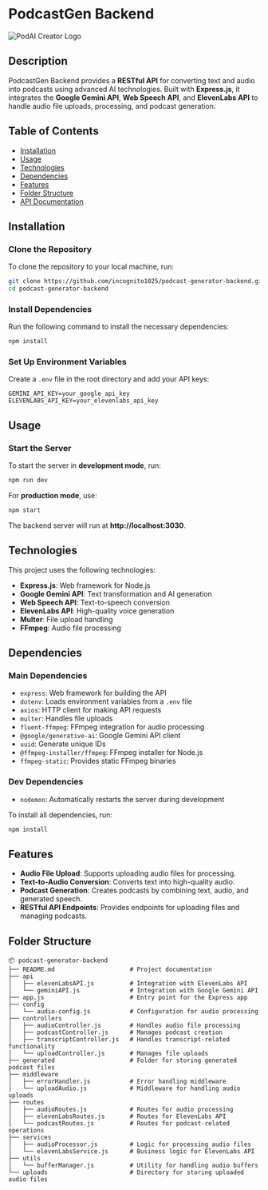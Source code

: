 # PodcastGen Backend

![PodAI Creator Logo](./assets/podcast.png)

## Description

PodcastGen Backend provides a **RESTful API** for converting text and audio into podcasts using advanced AI technologies. Built with **Express.js**, it integrates the **Google Gemini API**, **Web Speech API**, and **ElevenLabs API** to handle audio file uploads, processing, and podcast generation.

## Table of Contents

- [Installation](#installation)
- [Usage](#usage)
- [Technologies](#technologies)
- [Dependencies](#dependencies)
- [Features](#features)
- [Folder Structure](#folder-structure)
- [API Documentation](#api-documentation)

## Installation

### Clone the Repository
To clone the repository to your local machine, run:
```bash
git clone https://github.com/incognito1025/podcast-generator-backend.git
cd podcast-generator-backend
```

### Install Dependencies
Run the following command to install the necessary dependencies:
```bash
npm install
```

### Set Up Environment Variables
Create a `.env` file in the root directory and add your API keys:
```plaintext
GEMINI_API_KEY=your_google_api_key
ELEVENLABS_API_KEY=your_elevenlabs_api_key
```

## Usage

### Start the Server
To start the server in **development mode**, run:
```bash
npm run dev
```
For **production mode**, use:
```bash
npm start
```
The backend server will run at **http://localhost:3030**.

## Technologies

This project uses the following technologies:
- **Express.js**: Web framework for Node.js
- **Google Gemini API**: Text transformation and AI generation
- **Web Speech API**: Text-to-speech conversion
- **ElevenLabs API**: High-quality voice generation
- **Multer**: File upload handling
- **FFmpeg**: Audio file processing

## Dependencies

### Main Dependencies
- `express`: Web framework for building the API
- `dotenv`: Loads environment variables from a `.env` file
- `axios`: HTTP client for making API requests
- `multer`: Handles file uploads
- `fluent-ffmpeg`: FFmpeg integration for audio processing
- `@google/generative-ai`: Google Gemini API client
- `uuid`: Generate unique IDs
- `@ffmpeg-installer/ffmpeg`: FFmpeg installer for Node.js
- `ffmpeg-static`: Provides static FFmpeg binaries

### Dev Dependencies
- `nodemon`: Automatically restarts the server during development

To install all dependencies, run:
```bash
npm install
```

## Features

- **Audio File Upload**: Supports uploading audio files for processing.
- **Text-to-Audio Conversion**: Converts text into high-quality audio.
- **Podcast Generation**: Creates podcasts by combining text, audio, and generated speech.
- **RESTful API Endpoints**: Provides endpoints for uploading files and managing podcasts.

## Folder Structure

```plaintext
📦 podcast-generator-backend
├── README.md                     # Project documentation
├── api
│   ├── elevenLabsAPI.js          # Integration with ElevenLabs API
│   └── geminiAPI.js              # Integration with Google Gemini API
├── app.js                        # Entry point for the Express app
├── config
│   └── audio-config.js           # Configuration for audio processing
├── controllers
│   ├── audioController.js        # Handles audio file processing
│   ├── podcastController.js      # Manages podcast creation
│   ├── transcriptController.js   # Handles transcript-related functionality
│   └── uploadController.js       # Manages file uploads
├── generated                     # Folder for storing generated podcast files
├── middleware
│   ├── errorHandler.js           # Error handling middleware
│   └── uploadAudio.js            # Middleware for handling audio uploads
├── routes
│   ├── audioRoutes.js            # Routes for audio processing
│   ├── elevenLabsRoutes.js       # Routes for ElevenLabs API
│   └── podcastRoutes.js          # Routes for podcast-related operations
├── services
│   ├── audioProcessor.js         # Logic for processing audio files
│   └── elevenLabsService.js      # Business logic for ElevenLabs API
├── utils
│   └── bufferManager.js          # Utility for handling audio buffers
└── uploads                       # Directory for storing uploaded audio files
```